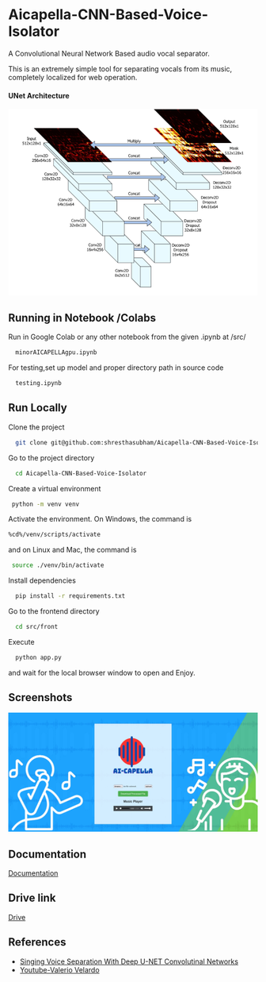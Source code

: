 
# Aicapella-CNN-Based-Voice-Isolator
A Convolutional Neural Network Based audio vocal separator.


This is an extremely simple tool for separating vocals from its music, completely localized for web operation.


#### UNet Architecture
![App Screenshot](https://github.com/shresthasubham/Aicapella-CNN-Based-Voice-Isolator/blob/master/unet.png?raw=true)

## Running in Notebook /Colabs

Run in Google Colab or any other notebook from the given .ipynb at /src/

```bash
  minorAICAPELLAgpu.ipynb
```
For testing,set up model and proper directory path in source code
```bash
  testing.ipynb
```
## Run Locally

Clone the project

```bash
  git clone git@github.com:shresthasubham/Aicapella-CNN-Based-Voice-Isolator.git
```
Go to the project directory

```bash
  cd Aicapella-CNN-Based-Voice-Isolator
```


Create a virtual environment

```bash
 python -m venv venv
```


Activate the environment. On Windows, the command is
 ```bash 
%cd%/venv/scripts/activate
```
and on Linux and Mac, the command is 
```bash
 source ./venv/bin/activate
```

Install dependencies

```bash
  pip install -r requirements.txt
```

Go to the frontend directory

```bash
  cd src/front
```
Execute  
```bash
  python app.py
```
 and wait for the local browser window to open and Enjoy.

## Screenshots

![App Screenshot](https://github.com/shresthasubham/Aicapella-CNN-Based-Voice-Isolator/blob/755bdf534f0dd2c40b60842834df3080c438f96c/fro.png?raw=true)


## Documentation

[Documentation](https://github.com/shresthasubham/Aicapella-CNN-Based-Voice-Isolator/tree/master/docs)

## Drive link
[Drive](https://drive.google.com/drive/folders/19WO-Xl-0wD24SWnnCFSWcR8CzwbCJw0B?usp=sharing)

## References

 - [ Singing Voice Separation With Deep U-NET Convolutinal Networks](https://openaccess.city.ac.uk/id/eprint/19289/1/7bb8d1600fba70dd79408775cd0c37a4ff62.pdf)
 - [Youtube-Valerio Velardo](https://youtu.be/iCwMQJnKk2c?si=TRWCKHeU7h-Kt9lE)


